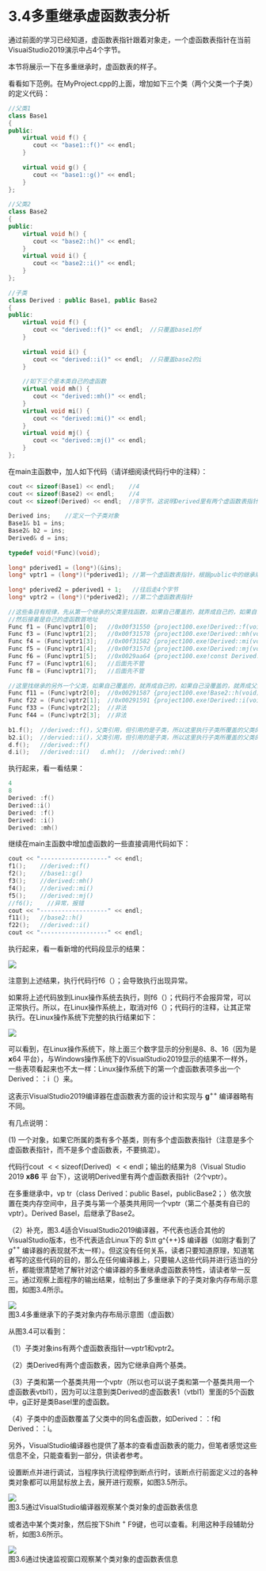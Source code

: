 # 3.4多重继承虚函数表分析  

通过前面的学习已经知道，虚函数表指针跟着对象走，一个虚函数表指针在当前VisuaiStudio2019演示中占4个字节。  

本节将展示一下在多重继承时，虚函数表的样子。  

看看如下范例。在MyProject.cpp的上面，增加如下三个类（两个父类一个子类）的定义代码：  

``` cpp
//父类1  
class Base1  
{  
public:  
    virtual void f() {  
       cout << "base1::f()" << endl;  
    }  
  
    virtual void g() {  
       cout << "base1::g()" << endl;  
    }  
};  
  
//父类2  
class Base2  
{  
public:  
    virtual void h() {  
       cout << "base2::h()" << endl;  
    }  
    virtual void i() {  
       cout << "base2::i()" << endl;  
    }  
};  
  
//子类  
class Derived : public Base1, public Base2  
{  
public:  
    virtual void f() {  
       cout << "derived::f()" << endl;  //只覆盖base1的f  
    }  
  
    virtual void i() {  
       cout << "derived::i()" << endl;  //只覆盖base2的i  
    }  
  
    //如下三个是本类自己的虚函数  
    virtual void mh() {  
       cout << "derived::mh()" << endl;  
    }  
    virtual void mi() {  
       cout << "derived::mi()" << endl;  
    }  
    virtual void mj() {  
       cout << "derived::mj()" << endl;  
    }  
};
```

在main主函数中，加人如下代码（请详细阅读代码行中的注释）：  

``` cpp
cout << sizeof(Base1) << endl;    //4  
cout << sizeof(Base2) << endl;    //4  
cout << sizeof(Derived) << endl;  //8字节，这说明Derived里有两个虚函数表指针（2个vptr）  
  
Derived ins;    //定义一个子类对象  
Base1& b1 = ins;  
Base2& b2 = ins;  
Derived& d = ins;  
  
typedef void(*Func)(void);  
  
long* pderived1 = (long*)(&ins);  
long* vptr1 = (long*)(*pderived1); //第一个虚函数表指针，根据public中的继承顺序，应该是和base1对应  
  
long* pderived2 = pderived1 + 1;   //往后走4个字节  
long* vptr2 = (long*)(*pderived2); //第二个虚函数表指针  
  
//这些条目有规律，先从第一个继承的父类里找函数，如果自己覆盖的，就弄成自己的，如果自己没覆盖的，就弄成父亲的  
//然后接着是自己的虚函数首地址  
Func f1 = (Func)vptr1[0];   //0x00f31550 {project100.exe!Derived::f(void)} Func f2 = (Func)vptr1[1];   //0x00f31596 {project100.exe!Base1::g(void)}  
Func f3 = (Func)vptr1[2];   //0x00f31578 {project100.exe!Derived::mh(void)}  
Func f4 = (Func)vptr1[3];   //0x00f31582 {project100.exe!Derived::mi(void)}  
Func f5 = (Func)vptr1[4];   //0x00f3157d {project100.exe!Derived::mj(void)}  
Func f6 = (Func)vptr1[5];   //0x0029aa64 {project100.exe!const Derived::`RTTI Complete Object Locator'{for `Base2'}}  
Func f7 = (Func)vptr1[6];   //后面先不管  
Func f8 = (Func)vptr1[7];   //后面先不管  
  
//这里找继承的另外一个父类，如果自己覆盖的，就弄成自己的，如果自己没覆盖的，就弄成父亲的  
Func f11 = (Func)vptr2[0];  //0x00291587 {project100.exe!Base2::h(void)}  
Func f22 = (Func)vptr2[1];  //0x00291591 {project100.exe!Derived::i(void)}  
Func f33 = (Func)vptr2[2];  //非法  
Func f44 = (Func)vptr2[3];  //非法  
  
b1.f();  //derived::f()，父类引用，但引用的是子类，所以这里执行子类所覆盖的父类的虚函数  
b2.i();  //dervied::i()，父类引用，但引用的是子类，所以这里执行子类所覆盖的父类的虚函数  
d.f();   //derived::f()  
d.i();   //derived::i()   d.mh();  //derived::mh()
```

执行起来，看一看结果：  

``` cpp
4
8
Derived: :f()
Derived::i()
Derived: :f()
Derived: :i()
Derived: :mh()
```

继续在main主函数中增加虚函数的一些直接调用代码如下：  

``` cpp
cout << "-------------------" << endl;  
f1();    //derived::f()  
f2();    //base1::g()  
f3();    //derived::mh()  
f4();    //derived::mi()  
f5();    //derived::mj()  
//f6();    //异常，报错  
cout << "-------------------" << endl;  
f11();   //base2::h()  
f22();   //derived::i()  
cout << "-------------------" << endl;
```

执行起来，看一看新增的代码段显示的结果：  

![](images/Pasted%20image%2020241031220722.png)

注意到上述结果，执行代码行f6（）；会导致执行出现异常。  

如果将上述代码放到Linux操作系统去执行，则f6（）；代码行不会报异常，可以正常执行。所以，在Linux操作系统上，取消对f6（）；代码行的注释，让其正常执行。在Linux操作系统下完整的执行结果如下：  

![](images/2d05c125d3e9060178ccc34fe94c095e31e53bd3e4e3acc8a544189813706ed1.jpg)  

可以看到，在Linux操作系统下，除上面三个数字显示的分别是8、8、16（因为是 $\mathbf{x}64$ 平台），与Windows操作系统下的VisualStudio2019显示的结果不一样外，一些表项看起来也不太一样：Linux操作系统下的第一个虚函数表项多出一个Derived：：i（）来。  

这表示VisualStudio2019编译器在虚函数表方面的设计和实现与 $\mathbf{g}^{++}$ 编译器略有不同。  

有几点说明：  

$(1)$ 一个对象，如果它所属的类有多个基类，则有多个虚函数表指针（注意是多个虚函数表指针，而不是多个虚函数表，不要搞混）。  

代码行cout  $<<$  sizeof(Derived)  $<<$  endl；输出的结果为8（Visual Studio 2019  $\mathbf{x86}$  平 台下），这说明Derived里有两个虚函数表指针（2个vptr）。  

在多重继承中，vp tr（class Derived：public Basel，publicBase2；）依次放置在类内存空间中，且子类与第一个基类共用同一个vptr（第二个基类有自已的vptr）。Derived Basel，后继承了Base2。  

（2）补充，图3.4适合VisualStudio2019编译器，不代表也适合其他的VisualStudio版本，也不代表适合Linux下的 $\tt g^{++}$ 编译器（如刚才看到了 $g^{++}$ 编译器的表现就不太一样）。但这没有任何关系，读者只要知道原理，知道笔者写的这些代码的目的，那么在任何编译器上，只要输人这些代码并进行适当的分析，都能很清楚地了解针对这个编译器的多重继承虚函数表特性，请读者举一反三。通过观察上面程序的输出结果，绘制出了多重继承下的子类对象内存布局示意图，如图3.4所示。  

![](images/4c773603855861dd5bafb3c2bf6e2bbadf704c185d83337bb2866ab6387f0faf.jpg)  
图3.4多重继承下的子类对象内存布局示意图（虚函数）  

从图3.4可以看到：  

（1）子类对象ins有两个虚函数表指针—vptr1和vptr2。

（2）类Derived有两个虚函数表，因为它继承自两个基类。  

（3）子类和第一个基类共用一个vptr（所以也可以说子类和第一个基类共用一个虚函数表vtbl1），因为可以注意到类Derived的虚函数表1（vtbl1）里面的5个函数中，g正好是类Basel里的虚函数。  

（4）子类中的虚函数覆盖了父类中的同名虚函数，如Derived：：f和Derived：：i。  

另外，VisualStudio编译器也提供了基本的查看虚函数表的能力，但笔者感觉这些信息不全，只能查看到一部分，供读者参考。  

设置断点并进行调试，当程序执行流程停到断点行时，该断点行前面定义过的各种类对象都可以用鼠标放上去，展开进行观察，如图3.5所示。  

![](images/4d0d9093482258e31cdc598edf713c3b0e4724e3795efa5870c390f92da2aeb0.jpg)  
图3.5通过VisualStudio编译器观察某个类对象的虚函数表信息  

或者选中某个类对象，然后按下Shift $^+$ F9键，也可以查看。利用这种手段辅助分析，如图3.6所示。  

![](images/20b4686563e58ea1944002c12efc761d9192a5a502d33e0e92097fab8f3390a3.jpg)  
图3.6通过快速监视窗口观察某个类对象的虚函数表信息